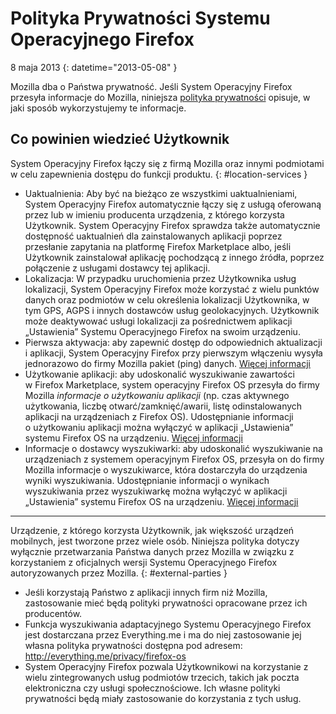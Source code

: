 # Polityka Prywatności Systemu Operacyjnego Firefox

8 maja 2013
{: datetime="2013-05-08" }

Mozilla dba o Państwa prywatność. Jeśli System Operacyjny Firefox przesyła informacje do Mozilla, niniejsza [polityka prywatności](https://www.mozilla.org/pl/privacy/) opisuje, w jaki sposób wykorzystujemy te informacje.

## Co powinien wiedzieć Użytkownik

System Operacyjny Firefox łączy się z firmą Mozilla oraz innymi podmiotami w celu zapewnienia dostępu do funkcji produktu.
{: #location-services }

* Uaktualnienia: Aby być na bieżąco ze wszystkimi uaktualnieniami, System Operacyjny Firefox automatycznie łączy się z usługą oferowaną przez lub w imieniu producenta urządzenia, z którego korzysta Użytkownik. System Operacyjny Firefox sprawdza także automatycznie dostępność uaktualnień dla zainstalowanych aplikacji poprzez przesłanie zapytania na platformę Firefox Marketplace albo, jeśli Użytkownik zainstalował aplikację pochodzącą z innego źródła, poprzez połączenie z usługami dostawcy tej aplikacji.
* Lokalizacja: W przypadku uruchomienia przez Użytkownika usług lokalizacji, System Operacyjny Firefox może korzystać z wielu punktów danych oraz podmiotów w celu określenia lokalizacji Użytkownika, w tym GPS, AGPS i innych dostawców usług geolokacyjnych. Użytkownik może deaktywować usługi lokalizacji za pośrednictwem aplikacji „Ustawienia” Systemu Operacyjnego Firefox na swoim urządzeniu.
* Pierwsza aktywacja: aby zapewnić dostęp do odpowiednich aktualizacji i aplikacji, System Operacyjny Firefox przy pierwszym włączeniu wysyła jednorazowo do firmy Mozilla pakiet (ping) danych. [Więcej informacji](https://wiki.mozilla.org/FirefoxOS/Metrics)
* Użytkowanie aplikacji: aby udoskonalić wyszukiwanie zawartości w Firefox Marketplace, system operacyjny Firefox OS przesyła do firmy Mozilla *informacje o użytkowaniu aplikacji* (np. czas aktywnego użytkowania, liczbę otwarć/zamknięć/awarii, listę odinstalowanych aplikacji na urządzeniach z Firefox OS). Udostępnianie informacji o użytkowaniu aplikacji można wyłączyć w aplikacji „Ustawienia” systemu Firefox OS na urządzeniu. [Więcej informacji](https://wiki.mozilla.org/FirefoxOS/Metrics/App_Usage)
* Informacje o dostawcy wyszukiwarki: aby udoskonalić wyszukiwanie na urządzeniach z systemem operacyjnym Firefox OS, przesyła on do firmy Mozilla informacje o wyszukiwarce, która dostarczyła do urządzenia wyniki wyszukiwania. Udostępnianie informacji o wynikach wyszukiwania przez wyszukiwarkę można wyłączyć w aplikacji „Ustawienia” systemu Firefox OS na urządzeniu. [Więcej informacji](https://wiki.mozilla.org/FirefoxOS/Metrics/App_Usage)

---------------------------------------

Urządzenie, z którego korzysta Użytkownik, jak większość urządzeń mobilnych, jest tworzone przez wiele osób. Niniejsza polityka dotyczy wyłącznie przetwarzania Państwa danych przez Mozilla w związku z korzystaniem z oficjalnych wersji Systemu Operacyjnego Firefox autoryzowanych przez Mozilla.
{: #external-parties }

* Jeśli korzystają Państwo z aplikacji innych firm niż Mozilla, zastosowanie mieć będą polityki prywatności opracowane przez ich producentów.
* Funkcja wyszukiwania adaptacyjnego Systemu Operacyjnego Firefox jest dostarczana przez Everything.me i ma do niej zastosowanie jej własna polityka prywatności dostępna pod adresem: <http://everything.me/privacy/firefox-os>
* System Operacyjny Firefox pozwala Użytkownikowi na korzystanie z wielu zintegrowanych usług podmiotów trzecich, takich jak poczta elektroniczna czy usługi społecznościowe. Ich własne polityki prywatności będą miały zastosowanie do korzystania z tych usług.
